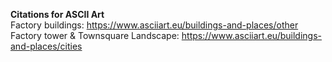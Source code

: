 **Citations for ASCII Art**<br />
Factory buildings: https://www.asciiart.eu/buildings-and-places/other <br />
Factory tower & Townsquare Landscape: https://www.asciiart.eu/buildings-and-places/cities <br />

